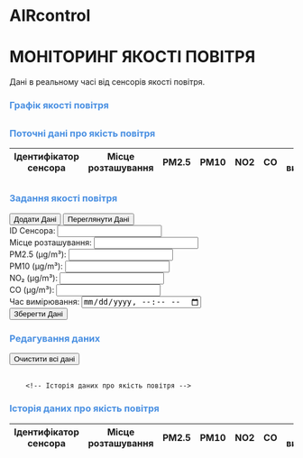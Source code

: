 # AIRcontrol
<!DOCTYPE html>
<html lang="uk">
<head>
    <meta charset="UTF-8">
    <meta name="viewport" content="width=device-width, initial-scale=1.0">
    <title>МОНІТОРИНГ ЯКОСТІ ПОВІТРЯ</title>
    <link rel="stylesheet" href="https://maxcdn.bootstrapcdn.com/bootstrap/4.5.2/css/bootstrap.min.css">
    <style>
        .container {
            margin-top: 20px;
        }
        @media (max-width: 768px) {
            .container {
                margin-top: 10px;
            }
        }
        .page-section {
            margin-bottom: 30px;
        }
        .page-section h3 {
            color: #4A90E2;
        }
        .table th, .table td {
            text-align: center;
        }
    </style>
    <script src="https://cdn.jsdelivr.net/npm/chart.js"></script>
</head>
<body>
    <div class="container">
        <div class="row">
            <div class="col-12 text-center">
                <h1>МОНІТОРИНГ ЯКОСТІ ПОВІТРЯ</h1>
                <p>Дані в реальному часі від сенсорів якості повітря.</p>
            </div>
        </div>

  <div class="row page-section">
            <div class="col-md-6 col-12">
                <h3>Графік якості повітря</h3>
                <canvas id="airQualityChart" class="img-fluid"></canvas>
            </div>
        </div>

   <div class="row page-section">
            <div class="col-md-6 col-12">
                <h3>Поточні дані про якість повітря</h3>
                <table class="table table-bordered">
                    <thead>
                        <tr>
                            <th>Ідентифікатор сенсора</th>
                            <th>Місце розташування</th>
                            <th>PM2.5</th>
                            <th>PM10</th>
                            <th>NO2</th>
                            <th>CO</th>
                            <th>Час вимірювання</th>
                            <th>Дії</th>
                        </tr>
                    </thead>
                    <tbody id="current-data-table-body">
                      <!-- Поточні дані будуть додаватися сюди -->
                    </tbody>
                </table>
            </div>
        </div>

  <div class="row page-section">
            <div class="col-12">
                <h3>Задання якості повітря</h3>

   <div class="nav-buttons mb-4">
                    <button onclick="showPage('sensorForm')" class="btn btn-primary btn-block">Додати Дані</button>
                    <button onclick="showPage('dataView')" class="btn btn-primary btn-block">Переглянути Дані</button>
                </div>

  <div id="sensorForm" class="page active">
                    <form id="sensor-form">
                        <div class="form-group">
                            <label for="sensor_id">ID Сенсора:</label>
                            <input type="text" id="sensor_id" class="form-control" required>
                        </div>
                        <div class="form-group">
                            <label for="location">Місце розташування:</label>
                            <input type="text" id="location" class="form-control" required>
                        </div>
                        <div class="form-group">
                            <label for="pm25">PM2.5 (μg/m³):</label>
                            <input type="number" id="pm25" class="form-control" step="0.01" required>
                        </div>
                        <div class="form-group">
                            <label for="pm10">PM10 (μg/m³):</label>
                            <input type="number" id="pm10" class="form-control" step="0.01" required>
                        </div>
                        <div class="form-group">
                            <label for="no2">NO₂ (μg/m³):</label>
                            <input type="number" id="no2" class="form-control" step="0.01" required>
                        </div>
                        <div class="form-group">
                            <label for="co">CO (μg/m³):</label>
                            <input type="number" id="co" class="form-control" step="0.01" required>
                        </div>
                        <div class="form-group">
                            <label for="timestamp">Час вимірювання:</label>
                            <input type="datetime-local" id="timestamp" class="form-control" required>
                        </div>
                        <button type="button" class="btn btn-primary btn-block" onclick="saveData()">Зберегти Дані</button>
                    </form>
                </div>

  <div id="dataView" class="page">
                    <h3>Редагування даних</h3>
                    <button class="btn btn-danger" onclick="clearData()">Очистити всі дані</button>
                </div>
            </div>
        </div>

        <!-- Історія даних про якість повітря -->
 <div class="row page-section">
            <div class="col-md-6 col-12">
                <h3>Історія даних про якість повітря</h3>
                <table class="table table-bordered">
                    <thead>
                        <tr>
                            <th>Ідентифікатор сенсора</th>
                            <th>Місце розташування</th>
                            <th>PM2.5</th>
                            <th>PM10</th>
                            <th>NO2</th>
                            <th>CO</th>
                            <th>Час вимірювання</th>
                        </tr>
                    </thead>
                    <tbody id="history-data-table-body">
                        <!-- Історичні дані будуть додаватися сюди -->
                    </tbody>
                </table>
            </div>
        </div>
    </div>

<script src="https://code.jquery.com/jquery-3.5.1.slim.min.js"></script>
<script src="https://cdn.jsdelivr.net/npm/@popperjs/core@2.5.3/dist/umd/popper.min.js"></script>
<script src="https://maxcdn.bootstrapcdn.com/bootstrap/4.5.2/js/bootstrap.min.js"></script>

  <script>
        let airQualityData = {
            labels: [],
            datasets: [
                {
                    label: 'PM2.5 (μg/m³)',
                    borderColor: 'rgba(255, 99, 132, 1)',
                    backgroundColor: 'rgba(255, 99, 132, 0.2)',
                    data: [],
                    fill: false
                },
                {
                    label: 'PM10 (μg/m³)',
                    borderColor: 'rgba(54, 162, 235, 1)',
                    backgroundColor: 'rgba(54, 162, 235, 0.2)',
                    data: [],
                    fill: false
                },
                {
                    label: 'NO₂ (μg/m³)',
                    borderColor: 'rgba(75, 192, 192, 1)',
                    backgroundColor: 'rgba(75, 192, 192, 0.2)',
                    data: [],
                    fill: false
                },
                {
                    label: 'CO (μg/m³)',
                    borderColor: 'rgba(153, 102, 255, 1)',
                    backgroundColor: 'rgba(153, 102, 255, 0.2)',
                    data: [],
                    fill: false
                }
            ]
        };

        const ctx = document.getElementById('airQualityChart').getContext('2d');
        const airQualityChart = new Chart(ctx, {
            type: 'line',
            data: airQualityData,
            options: {
                responsive: true,
                scales: {
                    x: { title: { text: 'Час', display: true } },
                    y: { title: { text: 'Концентрація (μg/m³)', display: true }, beginAtZero: true }
                }
            }
        });

        function saveData() {
            const sensorId = document.getElementById('sensor_id').value;
            const location = document.getElementById('location').value;
            const pm25 = parseFloat(document.getElementById('pm25').value);
            const pm10 = parseFloat(document.getElementById('pm10').value);
            const no2 = parseFloat(document.getElementById('no2').value);
            const co = parseFloat(document.getElementById('co').value);
            const timestamp = document.getElementById('timestamp').value;

            const newData = { sensorId, location, pm25, pm10, no2, co, timestamp };
            addDataToChart(newData);
            addDataToCurrentTable(newData);
            addDataToHistoryTable(newData);

            const storedData = JSON.parse(localStorage.getItem('airQualityData')) || [];
            storedData.push(newData);
            localStorage.setItem('airQualityData', JSON.stringify(storedData));
        }

        function loadStoredData() {
            const storedData = JSON.parse(localStorage.getItem('airQualityData')) || [];
            storedData.forEach(data => {
                addDataToChart(data);
                addDataToCurrentTable(data);
                addDataToHistoryTable(data);
            });
        }

        document.addEventListener('DOMContentLoaded', loadStoredData);

        function addDataToChart(data) {
            airQualityData.labels.push(data.timestamp);
            airQualityData.datasets[0].data.push(data.pm25);
            airQualityData.datasets[1].data.push(data.pm10);
            airQualityData.datasets[2].data.push(data.no2);
            airQualityData.datasets[3].data.push(data.co);
            airQualityChart.update();
        }

        function addDataToCurrentTable(data) {
            const row = `<tr>
                <td>${data.sensorId}</td>
                <td>${data.location}</td>
                <td>${data.pm25}</td>
                <td>${data.pm10}</td>
                <td>${data.no2}</td>
                <td>${data.co}</td>
                <td>${data.timestamp}</td>
                <td><button onclick="deleteRow(this)" class="btn btn-danger btn-sm">Видалити</button></td>
            </tr>`;
            document.getElementById('current-data-table-body').insertAdjacentHTML('beforeend', row);
        }

        function addDataToHistoryTable(data) {
            const row = `<tr>
                <td>${data.sensorId}</td>
                <td>${data.location}</td>
                <td>${data.pm25}</td>
                <td>${data.pm10}</td>
                <td>${data.no2}</td>
                <td>${data.co}</td>
                <td>${data.timestamp}</td>
            </tr>`;
            document.getElementById('history-data-table-body').insertAdjacentHTML('beforeend', row);
        }

        function deleteRow(button) {
            const rowIndex = button.closest('tr').rowIndex - 1;
            button.closest('tr').remove();

            const storedData = JSON.parse(localStorage.getItem('airQualityData'));
            storedData.splice(rowIndex, 1);
            localStorage.setItem('airQualityData', JSON.stringify(storedData));
        }

        function clearData() {
            airQualityData.labels = [];
            airQualityData.datasets.forEach(dataset => dataset.data = []);
            airQualityChart.update();
            document.getElementById('current-data-table-body').innerHTML = '';
            document.getElementById('history-data-table-body').innerHTML = '';
            localStorage.removeItem('airQualityData');
        }
    </script>
    
</body>
</html>
